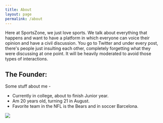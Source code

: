 ```yaml
---
title: About
layout: page
permalink: /about
---
```

Here at SportsZone, we just love sports. We talk about everything that happens and want to have a platform in which everyone can voice their opinion and have a civil discussion. You go to Twitter and under every post, there's people just insulting each other, completely forgetting what they were discussing at one point. It will be heavily moderated to avoid those types of interactions. 

## The Founder:

Some stuff about me - 

- Currently in college, about to finish Junior year. 
- Am 20 years old, turning 21 in August. 
- Favorite team in the NFL is the Bears and in soccer Barcelona. 

<img src="https://i.etsystatic.com/6788046/r/il/7440a1/3397146612/il_fullxfull.3397146612_sbh8.jpg">
